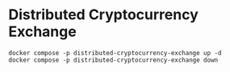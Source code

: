 # Distributed Cryptocurrency Exchange

```[bash]
docker compose -p distributed-cryptocurrency-exchange up -d
docker compose -p distributed-cryptocurrency-exchange down
```
